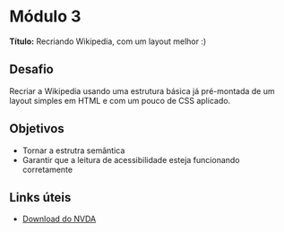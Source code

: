 # Módulo 3

**Título:** Recriando Wikipedia, com um layout melhor :)

## Desafio
Recriar a Wikipedia usando uma estrutura básica já pré-montada de um layout simples em HTML e com um pouco de CSS aplicado.

## Objetivos
- Tornar a estrutra semântica
- Garantir que a leitura de acessibilidade esteja funcionando corretamente

## Links úteis
- [Download do NVDA](https://www.nvaccess.org/download/)
